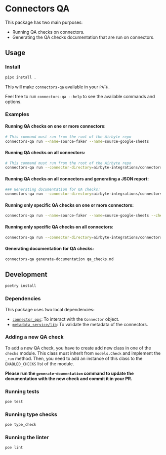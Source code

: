 # Connectors QA

This package has two main purposes:
* Running QA checks on connectors.
* Generating the QA checks documentation that are run on connectors.



## Usage

### Install

```bash
pipx install .
```

This will make `connectors-qa` available in your `PATH`.


Feel free to run `connectors-qa --help` to see the available commands and options.


### Examples

#### Running QA checks on one or more connectors:

```bash
# This command must run from the root of the Airbyte repo
connectors-qa run --name=source-faker --name=source-google-sheets
```
#### Running QA checks on all connectors:

```bash
# This command must run from the root of the Airbyte repo
connectors-qa run --connector-directory=airbyte-integrations/connectors
```

#### Running QA checks on all connectors and generating a JSON report:

```bash
### Generating documentation for QA checks:
connectors-qa run --connector-directory=airbyte-integrations/connectors --report-path=qa_report.json
```

#### Running only specific QA checks on one or more connectors:

```bash
connectors-qa run --name=source-faker --name=source-google-sheets --check=CheckConnectorIconIsAvailable --check=CheckConnectorUsesPythonBaseImage
```

#### Running only specific QA checks on all connectors:

```bash
connectors-qa run --connector-directory=airbyte-integrations/connectors --check=CheckConnectorIconIsAvailable --check=CheckConnectorUsesPythonBaseImage
```

#### Generating documentation for QA checks:

```bash
connectors-qa generate-documentation qa_checks.md
```

## Development

```bash
poetry install
```

### Dependencies
This package uses two local dependencies:
* [`connector_ops`](https://github.com/airbytehq/airbyte/blob/master/airbyte-ci/connectors/connector_ops): To interact with the `Connector` object.
* [`metadata_service/lib`]((https://github.com/airbytehq/airbyte/blob/master/airbyte-ci/connectors/metadata_service/lib)): To validate the metadata of the connectors.

### Adding a new QA check

To add a new QA check, you have to create add new class in one of the `checks` module. This class must inherit from `models.Check` and implement the `_run` method. Then, you need to add an instance of this class to the `ENABLED_CHECKS` list of the module.

**Please run the `generate-doumentation` command to update the documentation with the new check and commit it in your PR.**

### Running tests

```bash
poe test
```

### Running type checks

```bash
poe type_check
```

### Running the linter

```bash
poe lint
```
